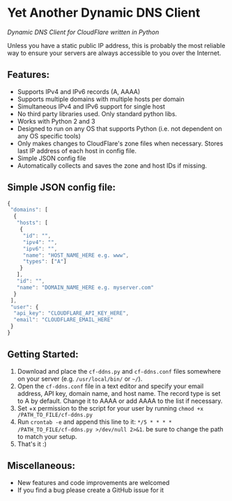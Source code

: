# Yet Another Dynamic DNS Client 
*Dynamic DNS Client for CloudFlare written in Python*

Unless you have a static public IP address, this is probably the most reliable way to ensure your servers are always accessible to you over the Internet.

## Features:
* Supports IPv4 and IPv6 records (A, AAAA)
* Supports multiple domains with multiple hosts per domain
* Simultaneous IPv4 and IPv6 support for single host
* No third party libraries used. Only standard python libs.
* Works with Python 2 and 3
* Designed to run on any OS that supports Python (i.e. not dependent on any OS specific tools)
* Only makes changes to CloudFlare's zone files when necessary. Stores last IP address of each host in config file.
* Simple JSON config file
* Automatically collects and saves the zone and host IDs if missing.

## Simple JSON config file:
```javascript
{
 "domains": [
  {
   "hosts": [
    {
     "id": "", 
     "ipv4": "", 
     "ipv6": "", 
     "name": "HOST_NAME_HERE e.g. www", 
     "types": ["A"]
    }
   ], 
   "id": "", 
   "name": "DOMAIN_NAME_HERE e.g. myserver.com"
  }
 ], 
 "user": {
  "api_key": "CLOUDFLARE_API_KEY_HERE", 
  "email": "CLOUDFLARE_EMAIL_HERE"
 }
}
```

## Getting Started:
1. Download and place the ```cf-ddns.py``` and ```cf-ddns.conf``` files somewhere on your server (e.g. ```/usr/local/bin/``` or ```~/```). 
2. Open the ```cf-ddns.conf``` file in a text editor and specify your email address, API key, domain name, and host name. The record type is set to A by default. Change it to AAAA or add AAAA to the list if necessary.
3. Set +x permission to the script for your user by running ```chmod +x /PATH_TO_FILE/cf-ddns.py```
4. Run ```crontab -e``` and append this line to it: ```*/5 * * * * /PATH_TO_FILE/cf-ddns.py >/dev/null 2>&1```. be sure to change the path to match your setup.
5. That's it :) 

## Miscellaneous:
* New features and code improvements are welcomed
* If you find a bug please create a GitHub issue for it
